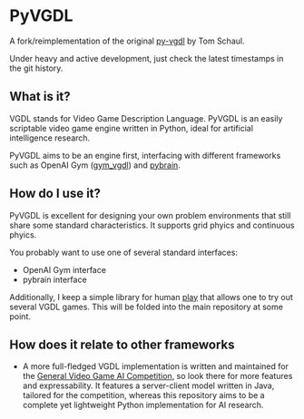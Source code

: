 # PyVGDL

A fork/reimplementation of the original
[py-vgdl](https://github.com/schaul/py-vgdl/)
by Tom Schaul.

Under heavy and active development,
just check the latest timestamps in the git history.


## What is it?

VGDL stands for
Video Game Description Language.
PyVGDL is an easily scriptable video game engine written in Python,
ideal for artificial intelligence research.

PyVGDL aims to be an engine first,
interfacing with
different frameworks
such as OpenAI Gym ([gym_vgdl](https://github.com/EndingCredits/gym_vgdl))
and [pybrain](vgdl/interfaces/pybrain.py).


## How do I use it?

PyVGDL is excellent for designing your own problem environments
that still share some standard characteristics.
It supports grid phyics and
continuous phyics.

You probably want to use
one of several standard interfaces:
- OpenAI Gym interface
- pybrain interface

Additionally,
I keep a simple library
for human [play](https://github.com/rubenvereecken/play)
that allows one to try out several VGDL games.
This will be folded into the main repository at some point.


## How does it relate to other frameworks

- A more full-fledged VGDL implementation is written and maintained
for the [General Video Game AI Competition](http://www.gvgai.net/),
so look there for more features and expressability.
It features a server-client model written in Java,
tailored for the competition,
whereas this repository
aims to be a complete yet lightweight
Python implementation
for AI research.
